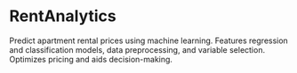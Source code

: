 # RentAnalytics
Predict apartment rental prices using machine learning. Features regression and classification models, data preprocessing, and variable selection. Optimizes pricing and aids decision-making.
